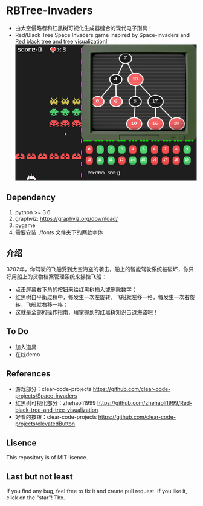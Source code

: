# RBTree-Invaders
+ 由太空侵略者和红黑树可视化生成器缝合的现代电子刑具！
+ Red/Black Tree Space Invaders game inspired by Space-invaders and Red black tree and tree visualization!
![](./gameplay.png)

## Dependency
1. python >= 3.6
2. graphviz: https://graphviz.org/download/
3. pygame
4. 需要安装 ./fonts 文件夹下的两款字体

## 介绍
3202年，你驾驶的飞船受到太空海盗的袭击，船上的智能驾驶系统被破坏，你只好用船上的货物档案管理系统来操控飞船：

+ 点击屏幕右下角的按钮来给红黑树插入或删除数字；
+ 红黑树自平衡过程中，每发生一次左旋转，飞船就左移一格，每发生一次右旋转，飞船就右移一格；
+ 这就是全部的操作指南，用掌握到的红黑树知识击退海盗吧！

## To Do
+ 加入道具
+ 在线demo

## References
+ 游戏部分：clear-code-projects https://github.com/clear-code-projects/Space-invaders
+ 红黑树可视化部分：zhehaoli1999 https://github.com/zhehaoli1999/Red-black-tree-and-tree-visualization
+ 好看的按钮：clear-code-projects https://github.com/clear-code-projects/elevatedButton


## Lisence
This repository is of MIT lisence.

## Last but not least
If you find any bug, feel free to fix it and create pull request.
If you like it, click on the "star"! Thx.

